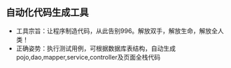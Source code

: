 ## 自动化代码生成工具
- 工具宗旨：让程序制造代码，从此告别996。解放双手，解放生命，解放全人类！
- 正确姿势：执行测试用例，可根据数据库表结构，自动生成pojo,dao,mapper,service,controller及页面全栈代码
